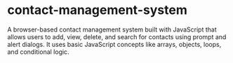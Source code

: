 # contact-management-system
A browser-based contact management system built with JavaScript that allows users to add, view, delete, and search for contacts using prompt and alert dialogs. It uses basic JavaScript concepts like arrays, objects, loops, and conditional logic.
